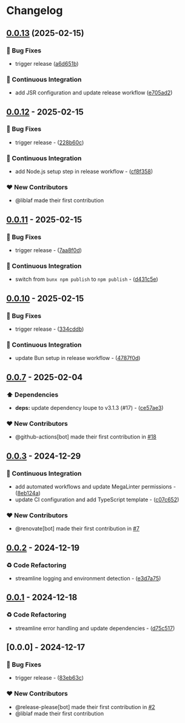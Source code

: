 # Changelog

## [0.0.13](https://github.com/liblaf/utils.ts/compare/v0.0.12...v0.0.13) (2025-02-15)


### 🐛 Bug Fixes

* trigger release ([a6d651b](https://github.com/liblaf/utils.ts/commit/a6d651b4205888133b25703b91eb2875bfb345b2))


### 🔧 Continuous Integration

* add JSR configuration and update release workflow ([e705ad2](https://github.com/liblaf/utils.ts/commit/e705ad233459fbd5b7e9f0defa264cecd4a5e954))

## [0.0.12](https://github.com/liblaf/utils.ts/compare/v0.0.11..v0.0.12) - 2025-02-15

### 🐛 Bug Fixes

- trigger release - ([228b60c](https://github.com/liblaf/utils.ts/commit/228b60cc958e46d3a0d87bbef7f7c1ecf82aa2d6))

### 🔧 Continuous Integration

- add Node.js setup step in release workflow - ([cf8f358](https://github.com/liblaf/utils.ts/commit/cf8f35888817922411b7c1ab988cc4ed4280ed86))

### ❤️ New Contributors

- @liblaf made their first contribution

## [0.0.11](https://github.com/liblaf/utils.ts/compare/v0.0.10..v0.0.11) - 2025-02-15

### 🐛 Bug Fixes

- trigger release - ([7aa8f0d](https://github.com/liblaf/utils.ts/commit/7aa8f0d223317b599871fde8bf594c1c31d5b6be))

### 🔧 Continuous Integration

- switch from `bunx npm publish` to `npm publish` - ([d431c5e](https://github.com/liblaf/utils.ts/commit/d431c5e0178acc5f0fd705c0fe5cc9a8c181a26c))

## [0.0.10](https://github.com/liblaf/utils.ts/compare/v0.0.8..v0.0.10) - 2025-02-15

### 🐛 Bug Fixes

- trigger release - ([334cddb](https://github.com/liblaf/utils.ts/commit/334cddbef478d0203d3e680c559f26a084c9ef91))

### 🔧 Continuous Integration

- update Bun setup in release workflow - ([4787f0d](https://github.com/liblaf/utils.ts/commit/4787f0d48423cbb89da61aba9a3e8e19c25586db))

## [0.0.7](https://github.com/liblaf/utils.ts/compare/v0.0.6..v0.0.7) - 2025-02-04

### ⬆️ Dependencies

- **deps:** update dependency loupe to v3.1.3 (#17) - ([ce57ae3](https://github.com/liblaf/utils.ts/commit/ce57ae3d117bb3bfe6b3a008477621e2ab5bed35))

### ❤️ New Contributors

- @github-actions[bot] made their first contribution in [#18](https://github.com/liblaf/utils.ts/pull/18)

## [0.0.3](https://github.com/liblaf/utils.ts/compare/v0.0.2..v0.0.3) - 2024-12-29

### 🔧 Continuous Integration

- add automated workflows and update MegaLinter permissions - ([8eb124a](https://github.com/liblaf/utils.ts/commit/8eb124a18a30373e8807dcc43b385e0c58c64c2b))
- update CI configuration and add TypeScript template - ([c07c652](https://github.com/liblaf/utils.ts/commit/c07c6525b955dd6e79238daef6271b7f3c15d672))

### ❤️ New Contributors

- @renovate[bot] made their first contribution in [#7](https://github.com/liblaf/utils.ts/pull/7)

## [0.0.2](https://github.com/liblaf/utils.ts/compare/v0.0.1..v0.0.2) - 2024-12-19

### ♻ Code Refactoring

- streamline logging and environment detection - ([e3d7a75](https://github.com/liblaf/utils.ts/commit/e3d7a75436b2a30ed5ade656c12f61fa81cf8c32))

## [0.0.1](https://github.com/liblaf/utils.ts/compare/v0.0.0..v0.0.1) - 2024-12-18

### ♻ Code Refactoring

- streamline error handling and update dependencies - ([d75c517](https://github.com/liblaf/utils.ts/commit/d75c517dd0a4355dea9247cc530626ec02eed12e))

## [0.0.0] - 2024-12-17

### 🐛 Bug Fixes

- trigger release - ([83eb63c](https://github.com/liblaf/utils.ts/commit/83eb63c976a6255212ae5f9b99b7b762b473ffb1))

### ❤️ New Contributors

- @release-please[bot] made their first contribution in [#2](https://github.com/liblaf/utils.ts/pull/2)
- @liblaf made their first contribution
